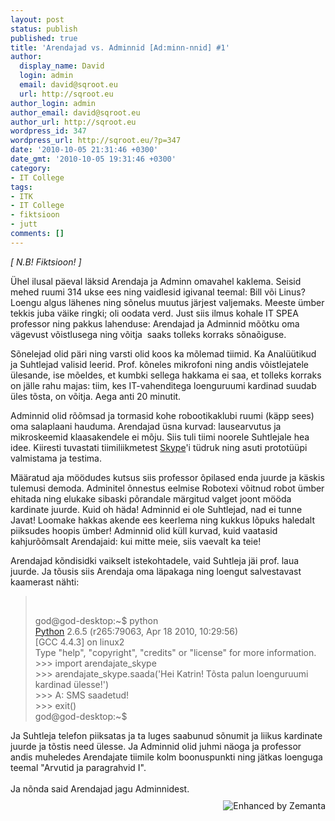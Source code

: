 ```yaml
---
layout: post
status: publish
published: true
title: 'Arendajad vs. Adminnid [Ad:minn-nnid] #1'
author:
  display_name: David
  login: admin
  email: david@sqroot.eu
  url: http://sqroot.eu
author_login: admin
author_email: david@sqroot.eu
author_url: http://sqroot.eu
wordpress_id: 347
wordpress_url: http://sqroot.eu/?p=347
date: '2010-10-05 21:31:46 +0300'
date_gmt: '2010-10-05 19:31:46 +0300'
category:
- IT College
tags:
- ITK
- IT College
- fiktsioon
- jutt
comments: []
---
```

<p><em>[ N.B! Fiktsioon! ]</em></p>
<p>&Uuml;hel ilusal p&auml;eval l&auml;ksid Arendaja ja Adminn omavahel kaklema. Seisid mehed ruumi 314 ukse ees ning vaidlesid igivanal teemal: Bill v&otilde;i Linus? Loengu algus l&auml;henes ning s&otilde;nelus muutus j&auml;rjest valjemaks. Meeste &uuml;mber tekkis juba v&auml;ike ringki; oli oodata verd. Just siis ilmus kohale IT SPEA professor ning pakkus lahenduse: Arendajad ja Adminnid m&otilde;&otilde;tku oma v&auml;gevust v&otilde;istlusega ning v&otilde;itja &nbsp;saaks tolleks korraks s&otilde;na&otilde;iguse.</p>
<p>S&otilde;nelejad olid p&auml;ri ning varsti olid koos ka m&otilde;lemad tiimid. Ka Anal&uuml;&uuml;tikud ja Suhtlejad valisid leerid. Prof. k&otilde;neles mikrofoni ning andis v&otilde;istlejatele &uuml;lesande, ise m&otilde;eldes, et kumbki sellega hakkama ei saa, et tolleks korraks on j&auml;lle rahu majas: tiim, kes IT-vahenditega loenguruumi kardinad suudab &uuml;les t&otilde;sta, on v&otilde;itja. Aega anti 20 minutit.</p>
<p>Adminnid olid r&otilde;&otilde;msad ja tormasid kohe robootikaklubi ruumi (k&auml;pp sees) oma salaplaani hauduma. Arendajad &uuml;sna kurvad: lausearvutus ja mikroskeemid klaasakendele ei m&otilde;ju. Siis tuli tiimi noorele Suhtlejale hea idee. Kiiresti tuvastati tiimiliikmetest <a class="zem_slink" href="http://skype.com" rel="homepage" title="Skype">Skype</a>&#039;i t&uuml;druk ning asuti protot&uuml;&uuml;pi valmistama ja testima.&nbsp;</p>
<p>M&auml;&auml;ratud aja m&ouml;&ouml;dudes kutsus siis professor &otilde;pilased enda juurde ja k&auml;skis tulemusi demoda. Adminitel &otilde;nnestus eelmise Robotexi v&otilde;itnud robot &uuml;mber ehitada ning elukake sibaski p&otilde;randale m&auml;rgitud valget joont m&ouml;&ouml;da kardinate juurde. Kuid oh h&auml;da! Adminnid ei ole Suhtlejad, nad ei tunne Javat! Loomake hakkas akende ees keerlema ning kukkus l&otilde;puks haledalt piiksudes hoopis &uuml;mber! Adminnid olid k&uuml;ll kurvad, kuid vaatasid kahjur&otilde;&otilde;msalt Arendajaid: kui mitte meie, siis vaevalt ka teie!</p>
<p>Arendajad k&otilde;ndisidki vaikselt istekohtadele, vaid Suhtleja j&auml;i prof. laua juurde. Ja t&otilde;usis siis Arendaja oma l&auml;pakaga ning loengut salvestavast kaamerast n&auml;hti:&nbsp;</p>
<blockquote>
<p>&nbsp;</p>
<div>god@god-desktop:~$ python</div>
<div><a class="zem_slink" href="http://www.python.org/" rel="homepage" title="Python (programming language)">Python</a> 2.6.5 (r265:79063, Apr 18 2010, 10:29:56)&nbsp;</div>
<div>[GCC 4.4.3] on linux2</div>
<div>Type &quot;help&quot;, &quot;copyright&quot;, &quot;credits&quot; or &quot;license&quot; for more information.</div>
<div>&gt;&gt;&gt; import arendajate_skype</div>
<div>&gt;&gt;&gt; arendajate_skype.saada(&#039;Hei Katrin! T&otilde;sta palun loenguruumi kardinad &uuml;lesse!&#039;)</div>
<div>&gt;&gt;&gt; A: SMS saadetud!</div>
<div>&gt;&gt;&gt; exit()</div>
<div>god@god-desktop:~$</div>
</blockquote>
<div>Ja Suhtleja telefon piiksatas ja ta luges saabunud s&otilde;numit ja liikus kardinate juurde ja t&otilde;stis need &uuml;lesse. Ja Adminnid olid juhmi n&auml;oga ja professor andis muheledes Arendajate tiimile kolm boonuspunkti ning j&auml;tkas loenguga teemal &quot;Arvutid ja paragrahvid I&quot;.</div>
<div>&nbsp;</div>
<div>Ja n&otilde;nda said Arendajad jagu Adminnidest.</div>
<div class="zemanta-pixie" style="margin-top:10px;height:15px"><a class="zemanta-pixie-a" href="http://www.zemanta.com/" title="Enhanced by Zemanta"><img alt="Enhanced by Zemanta" class="zemanta-pixie-img" src="" style="border:none;float:right" /></a></div>
